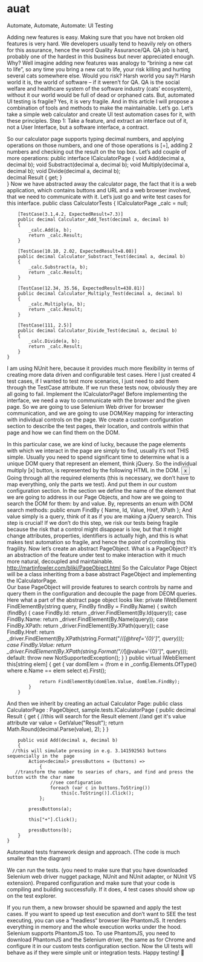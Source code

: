 # auat

Automate, Automate, Automate: UI Testing

Adding new features is easy. Making sure that you have not broken old features is very hard. We developers usually tend to heavily rely on others for this assurance, hence the word Quality Assurance/QA.  QA job is hard, probably one of the hardest in this business but never appreciated enough. Why? Well imagine adding new features was analogy to “brining a new cat to life”, so any time you bring a new cat to life, your risk killing and hurting several cats somewhere else. Would you risk?  Harsh world you say?! Harsh world it is, the world of software – if it weren’t for QA. QA is the social welfare and healthcare system of the software industry (cats’ ecosystem), without it our world would be full of dead or orphaned cats.
But, automated UI testing is fragile? Yes, it is very fragile.
And in this article I will propose a combination of tools and methods to make the maintainable. Let’s go.
Let’s take a simple web calculator and create UI test automation cases for it, with these principles.
Step 1: Take a feature, and extract an interface out of it, not a User Interface, but a software interface, a contract.
 
So our calculator page supports typing decimal numbers, and applying operations on those numbers, and one of those operations is [+], adding 2 numbers and checking out the result on the top box.
Let’s add couple of more operations:
    public interface ICalculatorPage
    {
        void Add(decimal a, decimal b);
        void Substract(decimal a, decimal b);
        void Multiply(decimal a, decimal b);
        void Divide(decimal a, decimal b);        
        decimal Result { get; }        
    }
Now we have abstracted away the calculator page, the fact that it is a web application, which contains buttons and URL and a web browser involved, that we need to communicate with it. Let’s just go and write test cases for this interface.
public class CalculatorTests
    {
        ICalculatorPage _calc = null;

        [TestCase(3.1,4.2, ExpectedResult=7.3)]
        public decimal Calculator_Add_Test(decimal a, decimal b)
        {
            _calc.Add(a, b);
            return _calc.Result;
        }

        [TestCase(10.10, 2.02, ExpectedResult=8.08)]
        public decimal Calculator_Substract_Test(decimal a, decimal b)
        {
            _calc.Substract(a, b);
            return _calc.Result;
        }

        [TestCase(12.34, 35.56, ExpectedResult=438.81)]
        public decimal Calculator_Multiply_Test(decimal a, decimal b)
        {
            _calc.Multiply(a, b);
            return _calc.Result;
        }

        [TestCase(111, 2.5)]
        public decimal Calculator_Divide_Test(decimal a, decimal b)
        {
            _calc.Divide(a, b);
            return _calc.Result;
        }
    }
I am using NUnit here, because it provides much more flexibility in terms of creating more data driven and configurable test cases. Here I just created 4 test cases, if I wanted to test more scenarios, I just need to add them through the TestCase attribute.
If we run these tests now, obviously they are all going to fail.
Implement the ICalculatorPage!
Before implementing the interface, we need a way to communicate with the browser and the given page. So we are going to use Selenium Web driver for browser communication, and we are going to use DOM/Key mapping for interacting with individual controls on the page.
We create a custom configuration section to describe the test pages, their location, and controls within that page and how we can find them on the DOM.
 

In this particular case, we are kind of lucky, because the page elements with which we interact in the page are simply to find, usually it’s not THIS simple. Usually you need to spend significant time to determine what is a unique DOM query that represent an element, think jQuery.
So the individual multiply [x] button, is represented by the following HTML in the DOM.
<input type="button" class="calc_btn" value="x" onclick="javascript:f_calc('calc','*');">
Going through all the required elements (this is necessary, we don’t have to map everything, only the parts we test). And put them in our custom configuration section. In the section we define the name of the element that we are going to address in our Page Objects, and how are we going to search the DOM for them: by and value.
By, represents an enum with DOM search methods:
public enum FindBy { Name, Id, Value, Href, XPath };
And value simply is a query, think of it as if you are making a jQuery search.
<tests browser="OpenQA.Selenium.Chrome.ChromeDriver, WebDriver">
    <page type="sample.tests.CalculatorPage, sample.tests" url="http://localhost:32150/calculator.html">
      <element name="1" by="Value" value="1" />
      <element name="2" by="Value" value="2" />
      <element name="3" by="Value" value="3" />
      <element name="4" by="Value" value="4" />
      <element name="5" by="Value" value="5" />
      <element name="6" by="Value" value="6" />
      <element name="7" by="Value" value="7" />
      <element name="8" by="Value" value="8" />
      <element name="9" by="Value" value="9" />
      <element name="0" by="Value" value="0" />
      <element name="+" by="Value" value="+" />
      <element name="-" by="Value" value="-" />
      <element name="x" by="Value" value="x" />
      <element name="/" by="Value" value="/" />
      <element name="." by="Value" value="," />
      <element name="=" by="Value" value="=" />
      <element name="Back" by="Value" value="&#8592;" />
      <element name="Result" by="Id" value="calc_result" />
      <element name="CE" by="Value" value="CE" />
    </page>
  </tests>
This step is crucial! If we don’t do this step, we risk our tests being fragile because the risk that a control might disappear is low, but that it might change attributes, properties, identifiers is actually high, and this is what makes test automation so fragile, and hence the point of controlling this fragility.
Now let’s create an abstract PageObject. What is a PageObject?
It’s an abstraction of the feature under test to make interaction with it much more natural, decoupled and maintainable.
http://martinfowler.com/bliki/PageObject.html
So the Calculator Page Object will be a class inheriting from a base abstract PageObject and implementing the ICalculatorPage.  
Our base PageObject will provide features to search controls by name and query them in the configuration and decouple the page from DEOM queries.
Here what a part of the abstract page object looks like:
private IWebElement FindElementBy(string query, FindBy findBy = FindBy.Name)
        {
            switch (findBy)
            {
                case FindBy.Id:
                    return _driver.FindElement(By.Id(query));
                case FindBy.Name:
                    return _driver.FindElement(By.Name(query));
                case FindBy.XPath:
                    return _driver.FindElement(By.XPath(query));
                case FindBy.Href:
                    return _driver.FindElement(By.XPath(string.Format("//*[@href='{0}']", query)));
                case FindBy.Value:
                    return _driver.FindElement(By.XPath(string.Format("//*[@value='{0}']", query)));
                default:
                    throw new NotSupportedException();
            }
        }
        public virtual IWebElement this[string elem]
        {
            get
            {
                var domElem =
                    (from e in _config.Elements.OfType<ElementConfiguration>()
                     where e.Name == elem
                     select e).First();

                return FindElementBy(domElem.Value, domElem.FindBy);
            }
        }

And then we inherit by creating an actual Calculator Page:
public class CalculatorPage : PageObject, sample.tests.ICalculatorPage
    {
        public decimal Result
        {
            get
            {
//this will search for the Result element
                //and get it's value attribute
                var value = GetValue("Result");
                return Math.Round(decimal.Parse(value), 2);
            }
        }

        public void Add(decimal a, decimal b)
        {
      //this will simulate pressing in e.g. 3.141592563 buttons sequencially in the  page
            Action<decimal> pressButtons = (buttons) =>
                {
       //transform the number to searies of chars, and find and press the button with the char name
                    //see configuration
                    foreach (var c in buttons.ToString())
                        this[c.ToString()].Click();
                };

            pressButtons(a);

            this["+"].Click();

            pressButtons(b);
        }
    }

Automated tests framework design and approach. (The code is much smaller than the diagram)
 
We can run the tests. (you need to make sure that you have downloaded Selenium web driver nugget package, NUnit and NUnit adapter, or NUnit VS extension). Prepared configuration and make sure that your code is compiling and building successfully. If it does, 4 test cases should show up on the test explorer. 
 
If you run them, a new browser should be spawned and apply the test cases.
If you want to speed up test execution and don’t want to SEE the test executing, you can use a “headless“ browser like PhantomJS. It renders everything in memory and the whole execution works under the hood. Selenium supports PhantomJS too. 
To use PhantomJS, you need to download PhantomJS and the Selenium driver, the same as for Chrome and configure it in our custom tests configuration section. Now the UI tests will behave as if they were simple unit or integration tests.
Happy testing! 


